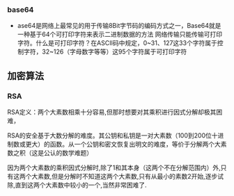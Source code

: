 ### base64
- ase64是网络上最常见的用于传输8Bit字节码的编码方式之一，Base64就是一种基于64个可打印字符来表示二进制数据的方法
网络传输只能传输可打印字符。什么是可打印字符？在ASCII码中规定，0~31、127这33个字符属于控制字符，32~126（字母数字等等）这95个字符属于可打印字符

## 加密算法
### RSA
RSA定义：两个大素数相乘十分容易,但那时想要对其乘积进行因式分解却极其困难，

RSA的安全基于大数分解的难度。其公钥和私钥是一对大素数（100到200位十进制数或更大）的函数。从一个公钥和密文恢复出明文的难度，等价于分解两个大素数之积（这是公认的数学难题）

因为两个大素数的乘积因式分解时,除了1和其本身（这两个不在分解范围内）外,只有这两个大素数,但是分解时不知道这两个大素数,只有从最小的素数2开始,逐步试除,直到这两个大素数中较小的一个,当然非常困难了.